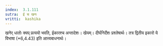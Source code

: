 ```yaml
---
index:  3.1.111
sutra:  ई च खनः
vritti:  kashika 
---
```


खनेर् धातोः क्यप् प्रत्ययो भवति, ईकारश्च अन्तादेशः। खेयम्। दीर्घनिर्देशः प्रश्लेषार्थः। तत्र द्वितीय इकारो ये विभाषा (*6,4.43) इति आत्त्वबाधनार्थः।

